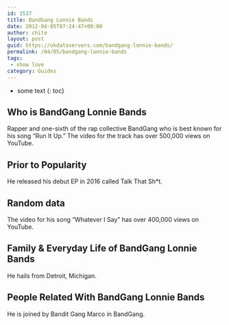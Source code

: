 ```yaml
---
id: 1537
title: BandGang Lonnie Bands
date: 2012-04-05T07:24:47+00:00
author: chito
layout: post
guid: https://ukdataservers.com/bandgang-lonnie-bands/
permalink: /04/05/bandgang-lonnie-bands
tags:
 - show love
category: Guides
---
```


* some text
{: toc}


## Who is  BandGang Lonnie Bands
                  
                  
                  
Rapper and one-sixth of the rap collective BandGang who is best known for his song &#8220;Run It Up.&#8221; The video for the track has over 500,000 views on YouTube.
                  
                
                
                
## Prior to Popularity 
                  
                  
                  
He released his debut EP in 2016 called Talk That Sh*t.
                  
                
                
                
## Random data 
                  
                  
                  
The video for his song &#8220;Whatever I Say&#8221; has over 400,000 views on YouTube.
                  
                
                
                
## Family & Everyday Life of BandGang Lonnie Bands
                  
                  
                  
He hails from Detroit, Michigan. 
                  
                
                
                
## People Related With  BandGang Lonnie Bands
                  
                  
                  
He is joined by Bandit Gang Marco in BandGang.
                  
                
              
            
          
          
          
    
    
  
